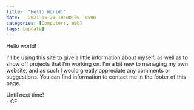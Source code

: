 ```yaml
---
title:  "Hello World!"
date:   2021-05-20 10:00:00 -0500
categories: [Computers, Web]
tags: [update]
---
```

Hello world!

I'll be using this site to give a little information about myself, as well as to show off projects that I'm working on. I'm a bit new to managing my own website, and as such I would greatly appreciate any comments or suggestions. You can find information to contact me in the footer of this page.

Until next time!  
\- CF
